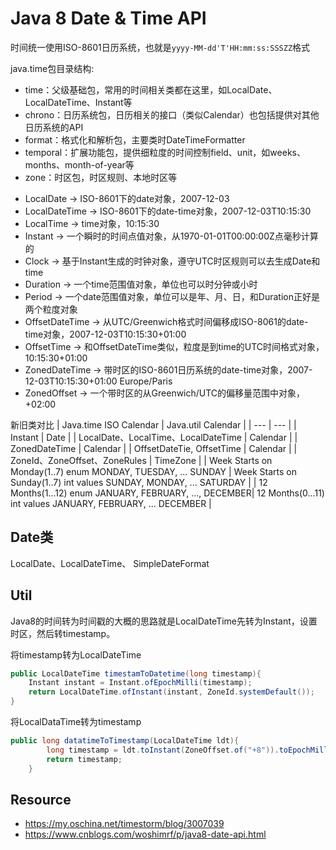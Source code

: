 # Java 8 Date & Time API


时间统一使用ISO-8601日历系统，也就是`yyyy-MM-dd'T'HH:mm:ss:SSSZZ`格式

java.time包目录结构:
- time：父级基础包，常用的时间相关类都在这里，如LocalDate、LocalDateTime、Instant等
- chrono：日历系统包，日历相关的接口（类似Calendar）也包括提供对其他日历系统的API
- format：格式化和解析包，主要类时DateTimeFormatter
- temporal：扩展功能包，提供细粒度的时间控制field、unit，如weeks、months、month-of-year等
- zone：时区包，时区规则、本地时区等

* LocalDate -> ISO-8601下的date对象，2007-12-03
* LocalDateTime -> ISO-8601下的date-time对象，2007-12-03T10:15:30
* LocalTime -> time对象，10:15:30
* Instant -> 一个瞬时的时间点值对象，从1970-01-01T00:00:00Z点毫秒计算的
* Clock -> 基于Instant生成的时钟对象，遵守UTC时区规则可以去生成Date和time
* Duration -> 一个time范围值对象，单位也可以时分钟或小时
* Period -> 一个date范围值对象，单位可以是年、月、日，和Duration正好是两个粒度对象
* OffsetDateTime -> 从UTC/Greenwich格式时间偏移成ISO-8061的date-time对象，2007-12-03T10:15:30+01:00
* OffsetTime -> 和OffsetDateTime类似，粒度是到time的UTC时间格式对象，10:15:30+01:00
* ZonedDateTime -> 带时区的ISO-8601日历系统的date-time对象，2007-12-03T10:15:30+01:00 Europe/Paris
* ZonedOffset -> 一个带时区的从Greenwich/UTC的偏移量范围中对象，+02:00

新旧类对比
| Java.time ISO Calendar | Java.util Calendar |
| --- | --- |
| Instant | Date |
| LocalDate、LocalTime、LocalDateTime | Calendar |
| ZonedDateTime | Calendar |
| OffsetDateTie, OffsetTime | Calendar |
| ZoneId、ZoneOffset、ZoneRules | TimeZone |
| Week Starts on Monday(1..7)  enum MONDAY, TUESDAY, ... SUNDAY | Week Starts on Sunday(1..7)  int values SUNDAY, MONDAY, ... SATURDAY |
| 12 Months(1...12) enum JANUARY, FEBRUARY, ..., DECEMBER| 12 Months(0...11) int values JANUARY, FEBRUARY, ... DECEMBER |


## Date类
LocalDate、LocalDateTime、
SimpleDateFormat


## Util
Java8的时间转为时间戳的大概的思路就是LocalDateTime先转为Instant，设置时区，然后转timestamp。

将timestamp转为LocalDateTime
```java
public LocalDateTime timestamToDatetime(long timestamp){ 
    Instant instant = Instant.ofEpochMilli(timestamp); 
    return LocalDateTime.ofInstant(instant, ZoneId.systemDefault()); 
}
```
将LocalDataTime转为timestamp
```java
public long datatimeToTimestamp(LocalDateTime ldt){
        long timestamp = ldt.toInstant(ZoneOffset.of("+8")).toEpochMilli();
        return timestamp;
    }
```


## Resource
- https://my.oschina.net/timestorm/blog/3007039
- https://www.cnblogs.com/woshimrf/p/java8-date-api.html
